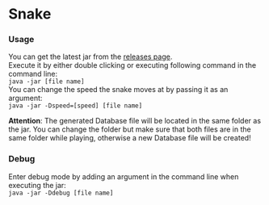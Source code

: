 # Snake

### Usage

You can get the latest jar from the [releases page](https://github.com/JaskerX/Snake/releases).  
Execute it by either double clicking or executing following command in the command line:  
```java -jar [file name]```  
You can change the speed the snake moves at by passing it as an argument:  
````java -jar -Dspeed=[speed] [file name]````

**Attention**: The generated Database file will be located in the same folder as the jar. You can change the folder but make sure that both files are in the same folder while playing, otherwise a new Database file will be created!

### Debug

Enter debug mode by adding an argument in the command line when executing the jar:  
```java -jar -Ddebug [file name]```